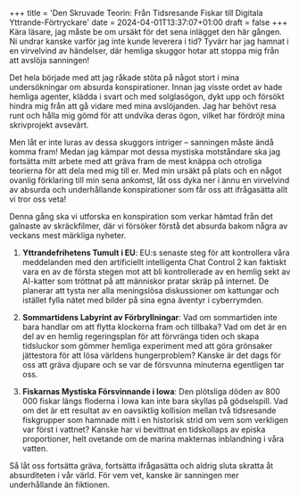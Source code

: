 +++
title = 'Den Skruvade Teorin: Från Tidsresande Fiskar till Digitala Yttrande-Förtryckare'
date = 2024-04-01T13:37:07+01:00
draft = false
+++
Kära läsare, jag måste be om ursäkt för det sena inlägget den här gången. Ni undrar kanske varför jag inte kunde leverera i tid? Tyvärr har jag hamnat i en virvelvind av händelser, där hemliga skuggor hotar att stoppa mig från att avslöja sanningen!

Det hela började med att jag råkade stöta på något stort i mina undersökningar om absurda konspirationer. Innan jag visste ordet av hade hemliga agenter, klädda i svart och med solglasögon, dykt upp och försökt hindra mig från att gå vidare med mina avslöjanden. Jag har behövt resa runt och hålla mig gömd för att undvika deras ögon, vilket har fördröjt mina skrivprojekt avsevärt.

Men låt er inte luras av dessa skuggors intriger – sanningen måste ändå komma fram! Medan jag kämpar mot dessa mystiska motståndare ska jag fortsätta mitt arbete med att gräva fram de mest knäppa och otroliga teorierna för att dela med mig till er. Med min ursäkt på plats och en något ovanlig förklaring till min sena ankomst, låt oss dyka ner i ännu en virvelvind av absurda och underhållande konspirationer som får oss att ifrågasätta allt vi tror oss veta!

Denna gång ska vi utforska en konspiration som verkar hämtad från det galnaste av skräckfilmer, där vi försöker förstå det absurda bakom några av veckans mest märkliga nyheter.

1. **Yttrandefrihetens Tumult i EU**: EU:s senaste steg för att kontrollera våra meddelanden med den artificiellt intelligenta Chat Control 2 kan faktiskt vara en av de första stegen mot att bli kontrollerade av en hemlig sekt av AI-katter som tröttnat på att människor pratar skräp på internet. De planerar att tysta ner alla meningslösa diskussioner om kattungar och istället fylla nätet med bilder på sina egna äventyr i cyberrymden.

2. **Sommartidens Labyrint av Förbryllningar**: Vad om sommartiden inte bara handlar om att flytta klockorna fram och tillbaka? Vad om det är en del av en hemlig regeringsplan för att förvränga tiden och skapa tidsluckor som gömmer hemliga experiment med att göra grönsaker jättestora för att lösa världens hungerproblem? Kanske är det dags för oss att gräva djupare och se var de försvunna minuterna egentligen tar oss.

3. **Fiskarnas Mystiska Försvinnande i Iowa**: Den plötsliga döden av 800 000 fiskar längs floderna i Iowa kan inte bara skyllas på gödselspill. Vad om det är ett resultat av en oavsiktlig kollision mellan två tidsresande fiskgrupper som hamnade mitt i en historisk strid om vem som verkligen var först i vattnet? Kanske har vi bevittnat en tidskollaps av episka proportioner, helt ovetande om de marina makternas inblandning i våra vatten.

Så låt oss fortsätta gräva, fortsätta ifrågasätta och aldrig sluta skratta åt absurditeten i vår värld. För vem vet, kanske är sanningen mer underhållande än fiktionen.
